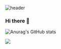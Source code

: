 ![header](https://capsule-render.vercel.app/api?type=waving&color=gradient&height=250&section=header&text=Yeonwoo&fontSize=70)

### Hi there 👋
![Anurag's GitHub stats](https://github-readme-stats.vercel.app/api?username=Yeonwoo05&&show_icons=true&theme=default)
<!--
**Yeonwoo05/Yeonwoo05** is a ✨ _special_ ✨ repository because its `README.md` (this file) appears on your GitHub profile.

Here are some ideas to get you started:

- 🔭 I’m currently working on ...
- 🌱 I’m currently learning ...
- 👯 I’m looking to collaborate on ...
- 🤔 I’m looking for help with ...
- 💬 Ask me about ...
- 📫 How to reach me: ...
- 😄 Pronouns: ...
- ⚡ Fun fact: ...
-->
<img src="https://img.shields.io/badge/Android-3DDC84?style=flat-square&logo=Android&logoColor=white"/>
